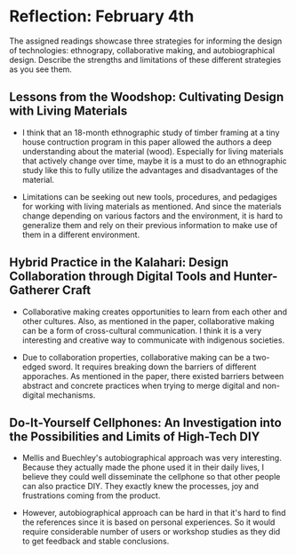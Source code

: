 # Reflection: February 4th 

The assigned readings showcase three strategies for informing the design of technologies: ethnograpy, collaborative making, and autobiographical design. Describe the strengths and limitations of these different strategies as you see them.

## Lessons from the Woodshop: Cultivating Design with Living Materials   

- I think that an 18-month ethnographic study of timber framing at a tiny house contruction program in this paper allowed the authors a deep understanding about the material (wood). Especially for living materials that actively change over time, maybe it is a must to do an ethnographic study like this to fully utilize the advantages and disadvantages of the material. 

- Limitations can be seeking out new tools, procedures, and pedagiges for working with living materials as mentioned. And since the materials change depending on various factors and the environment, it is hard to generalize them and rely on their previous information to make use of them in a different environment.               

## Hybrid Practice in the Kalahari: Design Collaboration through Digital Tools and Hunter-Gatherer Craft 

- Collaborative making creates opportunities to learn from each other and other cultures. Also, as mentioned in the paper, collaborative making can be a form of cross-cultural communication. I think it is a very interesting and creative way to communicate with indigenous societies. 

- Due to collaboration properties, collaborative making can be a two-edged sword. It requires breaking down the barriers of different apporaches. As mentioned in the paper, there existed barriers between abstract and concrete practices when trying to merge digital and non-digital mechanisms.   

## Do-It-Yourself Cellphones: An Investigation into the Possibilities and Limits of High-Tech DIY   

- Mellis and Buechley's autobiographical approach was very interesting. Because they actually made the phone used it in their daily lives, I believe they could well disseminate the cellphone so that other people can also practice DIY. They exactly knew the processes, joy and frustrations coming from the product.  

- However, autobiographical approach can be hard in that it's hard to find the references since it is based on personal experiences. So it would require considerable number of users or workshop studies as they did to get feedback and stable conclusions.        
